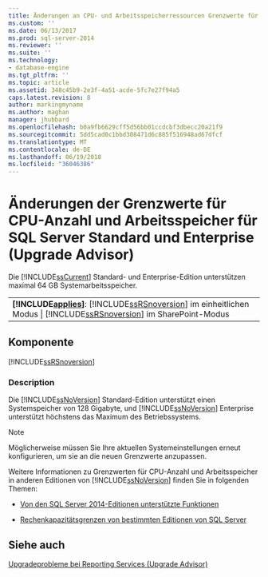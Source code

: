 ```yaml
---
title: Änderungen an CPU- und Arbeitsspeicherressourcen Grenzwerte für SQL Server Standard und Enterprise (Upgrade Advisor) | Microsoft Docs
ms.custom: ''
ms.date: 06/13/2017
ms.prod: sql-server-2014
ms.reviewer: ''
ms.suite: ''
ms.technology:
- database-engine
ms.tgt_pltfrm: ''
ms.topic: article
ms.assetid: 348c45b9-2e3f-4a51-acde-5fc7e27f94a5
caps.latest.revision: 8
author: markingmyname
ms.author: maghan
manager: jhubbard
ms.openlocfilehash: b0a9fb6629cff5d56bb01ccdcbf3dbecc20a21f9
ms.sourcegitcommit: 5dd5cad0c1bbd308471d6c885f516948ad67dfcf
ms.translationtype: MT
ms.contentlocale: de-DE
ms.lasthandoff: 06/19/2018
ms.locfileid: "36046386"
---
```

# <a name="changes-to-cpu-and-memory-limits-for-sql-server-standard-and-enterprise-upgrade-advisor"></a>Änderungen der Grenzwerte für CPU-Anzahl und Arbeitsspeicher für SQL Server Standard und Enterprise (Upgrade Advisor)
  Die [!INCLUDE[ssCurrent](../../includes/sscurrent-md.md)] Standard- und Enterprise-Edition unterstützen maximal 64 GB Systemarbeitsspeicher.  
  
||  
|-|  
|**[!INCLUDE[applies](../../includes/applies-md.md)]**: [!INCLUDE[ssRSnoversion](../../includes/ssrsnoversion-md.md)] im einheitlichen Modus &#124; [!INCLUDE[ssRSnoversion](../../includes/ssrsnoversion-md.md)] im SharePoint-Modus|  
  
## <a name="component"></a>Komponente  
 [!INCLUDE[ssRSnoversion](../../includes/ssrsnoversion-md.md)]  
  
### <a name="description"></a>Description  
 Die [!INCLUDE[ssNoVersion](../../includes/ssnoversion-md.md)] Standard-Edition unterstützt einen Systemspeicher von 128 Gigabyte, und [!INCLUDE[ssNoVersion](../../includes/ssnoversion-md.md)] Enterprise unterstützt höchstens das Maximum des Betriebssystems.  
  
> [!NOTE]  
>  Möglicherweise müssen Sie Ihre aktuellen Systemeinstellungen erneut konfigurieren, um sie an die neuen Grenzwerte anzupassen.  
  
 Weitere Informationen zu Grenzwerten für CPU-Anzahl und Arbeitsspeicher in anderen Editionen von [!INCLUDE[ssNoVersion](../../includes/ssnoversion-md.md)] finden Sie in folgenden Themen:  
  
-   [Von den SQL Server 2014-Editionen unterstützte Funktionen](../../../2014/getting-started/features-supported-by-the-editions-of-sql-server-2014.md)  
  
-   [Rechenkapazitätsgrenzen von bestimmten Editionen von SQL Server](../compute-capacity-limits-by-edition-of-sql-server.md)  
  
## <a name="see-also"></a>Siehe auch  
 [Upgradeprobleme bei Reporting Services &#40;Upgrade Advisor&#41;](../../../2014/sql-server/install/reporting-services-upgrade-issues-upgrade-advisor.md)  
  
  
